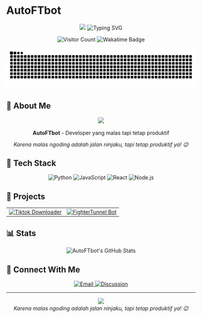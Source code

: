 # AutoFTbot
<p align="center">
  <img src="https://capsule-render.vercel.app/api?type=waving&amp;color=7A92B8&amp;height=100&amp;section=header">
  <img src="https://readme-typing-svg.herokuapp.com?font=Fira+Code&pause=1000&color=7A92B8&center=true&vCenter=true&width=435&lines=MALAS+NGODING+ADALAH+JALAN+NINJAKU;LAZY+CODING+IS+MY+NINJA+WAY" alt="Typing SVG" />
</p>

<p align="center">
  <img src="https://komarev.com/ghpvc/?username=AutoFTbot&label=Visitor&color=7A92B8&style=flat-square" alt="Visitor Count" />
  <img src="https://wakatime.com/badge/user/eebb3dd8-d9b2-40de-9b88-6fd6cac99dbc.svg" alt="Wakatime Badge" />
</p>

<p align="center">
  <img src="https://github.com/AutoFTbot/AutoFTbot/blob/output/github-contribution-grid-snake.svg" alt="Snake animation" />
</p>

## 👋 About Me

<p align="center">
  <img src="https://media.giphy.com/media/L1R1tvI9svkIWwpVYr/giphy.gif" width="200">
</p>

<p align="center">
  <strong>AutoFTbot</strong> - Developer yang malas tapi tetap produktif
</p>

<p align="center">
  <i>Karena malas ngoding adalah jalan ninjaku, tapi tetap produktif ya! 😉</i>
</p>

## 🚀 Tech Stack

<p align="center">
  <img src="https://img.shields.io/badge/Python-3776AB?style=for-the-badge&logo=python&logoColor=white" alt="Python" />
  <img src="https://img.shields.io/badge/JavaScript-F7DF1E?style=for-the-badge&logo=javascript&logoColor=black" alt="JavaScript" />
  <img src="https://img.shields.io/badge/React-61DAFB?style=for-the-badge&logo=react&logoColor=black" alt="React" />
  <img src="https://img.shields.io/badge/Node.js-339933?style=for-the-badge&logo=nodedotjs&logoColor=white" alt="Node.js" />
</p>

## 🌟 Projects

<table>
  <tr>
    <td>
      <a href="https://github.com/AutoFTbot/Tiktok-Downloader">
        <img src="https://github-readme-stats.vercel.app/api/pin/?username=AutoFTbot&repo=Tiktok-Downloader&theme=radical" alt="Tiktok Downloader" />
      </a>
    </td>
    <td>
      <a href="https://github.com/AutoFTbot/FighterTunnel-Bot">
        <img src="https://github-readme-stats.vercel.app/api/pin/?username=AutoFTbot&repo=FighterTunnel-Bot&theme=radical" alt="FighterTunnel Bot" />
      </a>
    </td>
  </tr>
</table>

## 📊 Stats

<p align="center">
  <img src="https://github-readme-stats.vercel.app/api?username=AutoFTbot&show_icons=true&theme=radical" alt="AutoFTbot's GitHub Stats" />
</p>

## 🤝 Connect With Me

<p align="center">
  <a href="mailto:autoftbot.dev@gmail.com">
    <img src="https://img.shields.io/badge/Email-autoftbot.dev@gmail.com-7A92B8?style=for-the-badge&logo=gmail&logoColor=white" alt="Email" />
  </a>
  <a href="https://github.com/AutoFTbot/AutoFTbot/issues">
    <img src="https://img.shields.io/badge/Discussion-Ask_Me_Anything-7A92B8?style=for-the-badge&logo=github&logoColor=white" alt="Discussion" />
  </a>
</p>

---

<p align="center">
  <img src="https://media.giphy.com/media/L1R1tvI9svkIWwpVYr/giphy.gif" width="100">
  <br>
  <i>Karena malas ngoding adalah jalan ninjaku, tapi tetap produktif ya! 😉</i>
</p>
